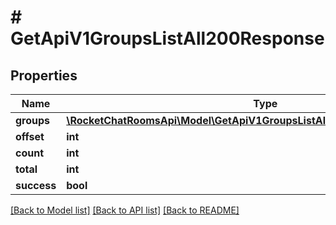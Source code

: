 # # GetApiV1GroupsListAll200Response

## Properties

Name | Type | Description | Notes
------------ | ------------- | ------------- | -------------
**groups** | [**\RocketChatRoomsApi\Model\GetApiV1GroupsListAll200ResponseGroupsInner[]**](GetApiV1GroupsListAll200ResponseGroupsInner.md) |  | [optional]
**offset** | **int** |  | [optional]
**count** | **int** |  | [optional]
**total** | **int** |  | [optional]
**success** | **bool** |  | [optional]

[[Back to Model list]](../../README.md#models) [[Back to API list]](../../README.md#endpoints) [[Back to README]](../../README.md)
